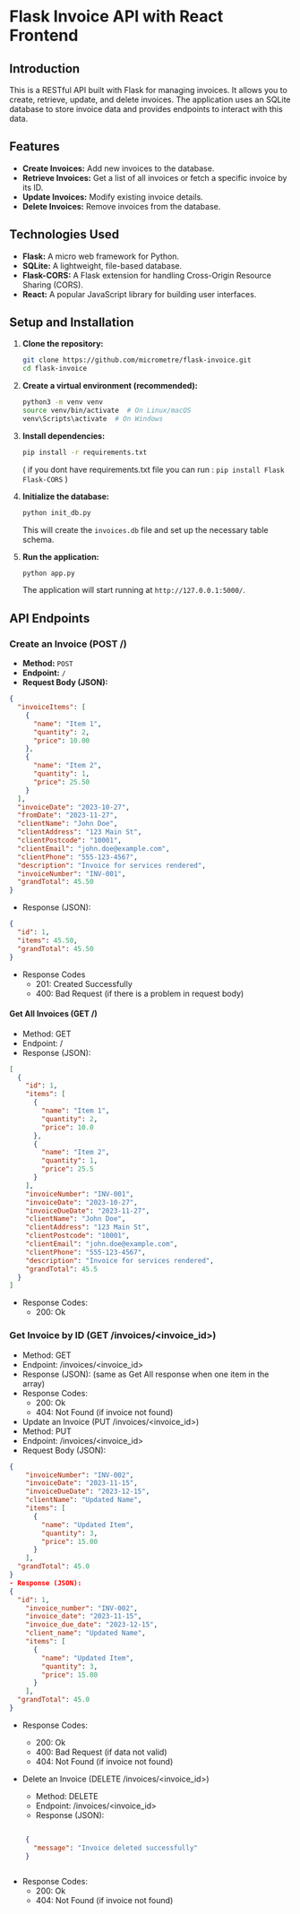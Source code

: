 # Flask Invoice API with React Frontend

## Introduction
This is a RESTful API built with Flask for managing invoices. It allows you to create, retrieve, update, and delete invoices. The application uses an SQLite database to store invoice data and provides endpoints to interact with this data.

## Features

-   **Create Invoices:** Add new invoices to the database.
-   **Retrieve Invoices:** Get a list of all invoices or fetch a specific invoice by its ID.
-   **Update Invoices:** Modify existing invoice details.
-   **Delete Invoices:** Remove invoices from the database.

## Technologies Used

-   **Flask:** A micro web framework for Python.
-   **SQLite:** A lightweight, file-based database.
-   **Flask-CORS:** A Flask extension for handling Cross-Origin Resource Sharing (CORS).
- **React:** A popular JavaScript library for building user interfaces.


## Setup and Installation

1.  **Clone the repository:**

    ```bash
    git clone https://github.com/micrometre/flask-invoice.git
    cd flask-invoice
    ```

2.  **Create a virtual environment (recommended):**

    ```bash
    python3 -m venv venv
    source venv/bin/activate  # On Linux/macOS
    venv\Scripts\activate  # On Windows
    ```

3.  **Install dependencies:**

    ```bash
    pip install -r requirements.txt
    ```
    ( if you dont have requirements.txt file you can run :
    `pip install Flask Flask-CORS`
    )

4.  **Initialize the database:**

    ```bash
    python init_db.py
    ```

    This will create the `invoices.db` file and set up the necessary table schema.

5.  **Run the application:**

    ```bash
    python app.py
    ```

    The application will start running at `http://127.0.0.1:5000/`.

## API Endpoints

### Create an Invoice (POST /)

-   **Method:** `POST`
-   **Endpoint:** `/`
-   **Request Body (JSON):**

```json
{
  "invoiceItems": [
    {
      "name": "Item 1",
      "quantity": 2,
      "price": 10.00
    },
    {
      "name": "Item 2",
      "quantity": 1,
      "price": 25.50
    }
  ],
  "invoiceDate": "2023-10-27",
  "fromDate": "2023-11-27",
  "clientName": "John Doe",
  "clientAddress": "123 Main St",
  "clientPostcode": "10001",
  "clientEmail": "john.doe@example.com",
  "clientPhone": "555-123-4567",
  "description": "Invoice for services rendered",
  "invoiceNumber": "INV-001",
  "grandTotal": 45.50
}

```
- Response (JSON):

```json
{
  "id": 1,
  "items": 45.50,
  "grandTotal": 45.50
}
```


- Response Codes
    - 201: Created Successfully
    - 400: Bad Request (if there is a problem in request body)
#### Get All Invoices (GET /)
- Method: GET
- Endpoint: /
- Response (JSON):


```json
[
  {
    "id": 1,
    "items": [
      {
        "name": "Item 1",
        "quantity": 2,
        "price": 10.0
      },
      {
        "name": "Item 2",
        "quantity": 1,
        "price": 25.5
      }
    ],
    "invoiceNumber": "INV-001",
    "invoiceDate": "2023-10-27",
    "invoiceDueDate": "2023-11-27",
    "clientName": "John Doe",
    "clientAddress": "123 Main St",
    "clientPostcode": "10001",
    "clientEmail": "john.doe@example.com",
    "clientPhone": "555-123-4567",
    "description": "Invoice for services rendered",
    "grandTotal": 45.5
  }
]
```
- Response Codes:
    - 200: Ok
### Get Invoice by ID (GET /invoices/<invoice_id>)
- Method: GET
- Endpoint: /invoices/<invoice_id>
- Response (JSON): (same as Get All response when one item in the array)
- Response Codes:
    - 200: Ok
    - 404: Not Found (if invoice not found)
- Update an Invoice (PUT /invoices/<invoice_id>)
- Method: PUT
- Endpoint: /invoices/<invoice_id>
- Request Body (JSON):



```json
{
    "invoiceNumber": "INV-002",
    "invoiceDate": "2023-11-15",
    "invoiceDueDate": "2023-12-15",
    "clientName": "Updated Name",
    "items": [
      {
        "name": "Updated Item",
        "quantity": 3,
        "price": 15.00
      }
    ],
  "grandTotal": 45.0
}
- Response (JSON):
{
  "id": 1,
    "invoice_number": "INV-002",
    "invoice_date": "2023-11-15",
    "invoice_due_date": "2023-12-15",
    "client_name": "Updated Name",
    "items": [
      {
        "name": "Updated Item",
        "quantity": 3,
        "price": 15.00
      }
    ],
  "grandTotal": 45.0
}

```

- Response Codes:
    - 200: Ok
    - 400: Bad Request (if data not valid)
    - 404: Not Found (if invoice not found)

- Delete an Invoice (DELETE /invoices/<invoice_id>)
    - Method: DELETE
    - Endpoint: /invoices/<invoice_id>
    - Response (JSON):
```json

    {
      "message": "Invoice deleted successfully"
    }
    
```

- Response Codes:
    - 200: Ok
    - 404: Not Found (if invoice not found)
